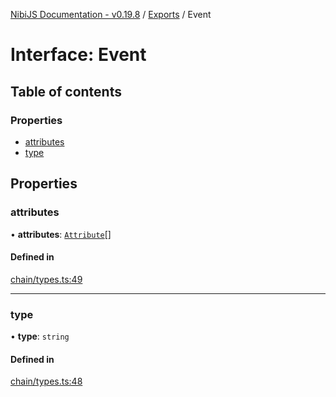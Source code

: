 [NibiJS Documentation - v0.19.8](../intro.md) / [Exports](../modules.md) / Event

# Interface: Event

## Table of contents

### Properties

- [attributes](Event.md#attributes)
- [type](Event.md#type)

## Properties

### attributes

• **attributes**: [`Attribute`](Attribute.md)[]

#### Defined in

[chain/types.ts:49](https://github.com/NibiruChain/ts-sdk/blob/ff61471/packages/nibijs/src/chain/types.ts#L49)

___

### type

• **type**: `string`

#### Defined in

[chain/types.ts:48](https://github.com/NibiruChain/ts-sdk/blob/ff61471/packages/nibijs/src/chain/types.ts#L48)
